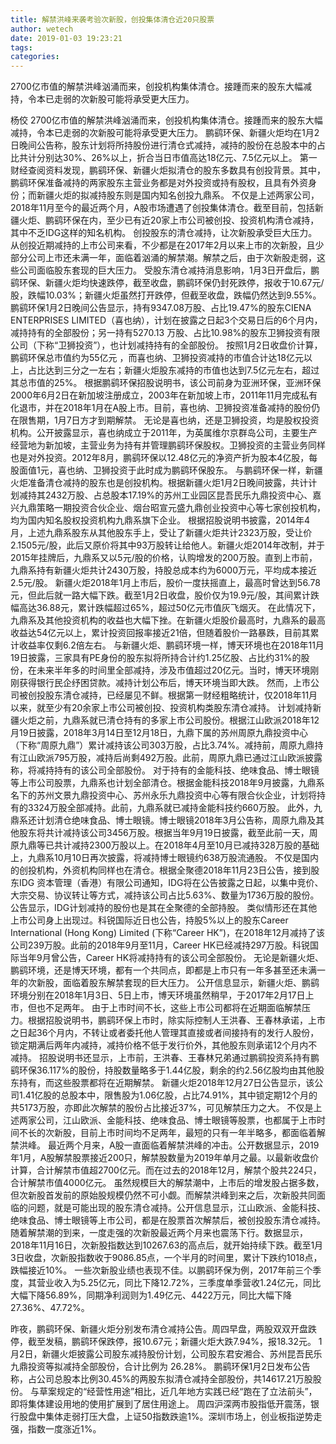 ```yaml
---
title: 解禁洪峰来袭考验次新股，创投集体清仓近20只股票
author: wetech
date: 2019-01-03 19:23:21
tags: 
categories: 
---
```

2700亿市值的解禁洪峰汹涌而来，创投机构集体清仓。接踵而来的股东大幅减持，令本已走弱的次新股可能将承受更大压力。
<!-- more -->
杨佼
2700亿市值的解禁洪峰汹涌而来，创投机构集体清仓。接踵而来的股东大幅减持，令本已走弱的次新股可能将承受更大压力。
鹏鹞环保、新疆火炬均在1月2日晚间公告称，股东计划将所持股份进行清仓式减持，减持的股份在总股本中的占比共计分别达30%、26%以上，折合当日市值高达18亿元、7.5亿元以上。
第一财经查阅资料发现，鹏鹞环保、新疆火炬拟清仓的股东多数具有创投背景。其中，鹏鹞环保准备减持的两家股东主营业务都是对外投资或持有股权，且具有外资身份；而新疆火炬的拟减持股东则是国内知名创投九鼎系。
不仅是上述两家公司，2018年11月至今的最近两个月，A股市场遭遇了创投集体清仓。截至目前，包括新疆火炬、鹏鹞环保在内，至少已有近20家上市公司被创投、投资机构清仓减持，其中不乏IDG这样的知名机构。
创投股东的清仓减持，让次新股承受巨大压力。从创投近期减持的上市公司来看，不少都是在2017年2月以来上市的次新股，且少部分公司上市还未满一年，面临着汹涌的解禁潮。解禁之后，由于次新股走弱，这些公司面临股东套现的巨大压力。
受股东清仓减持消息影响，1月3日开盘后，鹏鹞环保、新疆火炬均快速跌停，截至收盘，鹏鹞环保仍封死跌停，报收于10.67元/股，跌幅10.03%；新疆火炬虽然打开跌停，但截至收盘，跌幅仍然达到9.55%。
鹏鹞环保1月2日晚间公告显示，持有9347.08万股、占比19.47%的股东CIENA ENTERPRISES LIMITED（喜也纳），计划在披露之日起3个交易日后的6个月内，减持持有的全部股份；另一持有5270.13 万股、占比10.98%的股东卫狮投资有限公司（下称“卫狮投资”），也计划减持持有的全部股份。
按照1月2日收盘价计算，鹏鹞环保总市值约为55亿元 ，而喜也纳、卫狮投资减持的市值合计达18亿元以上，占比达到三分之一左右；新疆火炬股东减持的市值也达到7.5亿元左右，超过其总市值的25%。
根据鹏鹞环保招股说明书，该公司前身为亚洲环保，亚洲环保2000年6月2日在新加坡注册成立，2003年在新加坡上市，2011年11月完成私有化退市，并在2018年1月在A股上市。目前，喜也纳、卫狮投资准备减持的股份仍在限售期，1月7日方才到期解禁。
无论是喜也纳，还是卫狮投资，均是股权投资机构。公开披露显示，喜也纳成立于2011年，为英属维尔京群岛公司，主要生产经营地为新加坡，主营业务为持有并管理鹏鹞环保股权。卫狮投资的主营业务同样也是对外投资。2012年8月，鹏鹞环保以12.48亿元的净资产折为股本4亿股，每股面值1元，喜也纳、卫狮投资于此时成为鹏鹞环保股东。
与鹏鹞环保一样，新疆火炬准备清仓减持的股东也是创投机构。根据新疆火炬1月2日晚间披露，共计计划减持其2432万股、占总股本17.19%的苏州工业园区昆吾民乐九鼎投资中心、嘉兴九鼎策略一期投资合伙企业、烟台昭宣元盛九鼎创业投资中心等七家创投机构，均为国内知名股权投资机构九鼎系旗下企业。
根据招股说明书披露，2014年4月，上述九鼎系股东从其他股东手上，受让了新疆火炬共计2323万股，受让价2.1505元/股，此后又原价将其中93万股转让给他人。新疆火炬2014年改制，并于2015年挂牌后，九鼎系又以5元/股的价格，认购增发的200万股。直到上市前，九鼎系持有新疆火炬共计2430万股，持股总成本约为6000万元，平均成本接近2.5元/股。
新疆火炬2018年1月上市后，股价一度扶摇直上，最高时曾达到56.78元，但此后就一路大幅下跌。截至1月2日收盘，股价仅为19.9元/股，其间累计跌幅高达36.88元，累计跌幅超过65%，超过50亿元市值灰飞烟灭。
在此情况下，九鼎系及其他投资机构的收益也大幅下挫。在新疆火炬股价最高时，九鼎系的最高收益达54亿元以上，累计投资回报率接近21倍，但随着股价一路暴跌，目前其累计收益率仅剩6.2倍左右。
与新疆火炬、鹏鹞环境一样，博天环境也在2018年11月19日披露，三家具有PE身份的股东拟将所持合计约1.25亿股、占比约31%的股份，在未来半年多的时间里全部减持，涉及市值超过20亿元。当时，博天环境刚刚获得银行民企纾困贷款。减持计划公布后，博天环境当即大跌。
然而，上市公司被创投股东清仓减持，已经屡见不鲜。根据第一财经粗略统计，仅2018年11月以来，就至少有20余家上市公司被创投、投资机构类股东清仓减持。
计划减持新疆火炬之前，九鼎系就已清仓持有的多家上市公司股份。根据江山欧派2018年12月19日披露，2018年3月14日至12月18日，九鼎下属的苏州周原九鼎投资中心（下称“周原九鼎”）累计减持该公司303万股，占比3.74%。减持前，周原九鼎持有江山欧派795万股，减持后尚剩492万股。此前，周原九鼎已通过江山欧派披露称，将减持持有的该公司全部股份。
对于持有的金能科技、绝味食品、博士眼镜等上市公司股票，九鼎系也计划全部清仓。根据金能科技2018年9月披露，九鼎系名下的苏州文景九鼎投资中心、苏州永乐九鼎投资中心等有限合伙企业，计划将持有的3324万股全部减持。此前，九鼎系就已减持金能科技约660万股。
此外，九鼎系还计划清仓绝味食品、博士眼镜。博士眼镜2018年3月公告称，周原九鼎及其他股东将共计减持该公司3456万股。根据当年9月19日披露，截至此前一天，周原九鼎等已共计减持2300万股以上。在2018年4月至10月已减持328万股的基础上，九鼎系10月10日再次披露，将减持博士眼镜约638万股流通股。
不仅是国内的创投机构，外资机构同样也在清仓。根据全聚德2018年11月23日公告，接到股东IDG 资本管理（香港）有限公司通知，IDG将在公告披露之日起，以集中竞价、大宗交易、协议转让等方式，减持该公司占比5.63%、数量为1736万股的股份。公告显示，IDG计划减持的股份也是其在全聚德的全部持股。
类似情形还在其他上市公司身上出现过。科锐国际近日也公告，持股5%以上的股东Career International (Hong Kong) Limited (下称“Career HK”)，在2018年12月减持了该公司239万股。此前的2018年9月至11月，Career HK已经减持297万股。科锐国际当年9月曾公告，Career HK将减持持有的该公司全部股份。
无论是新疆火炬、鹏鹞环境，还是博天环境，都有一个共同点，即都是上市只有一年多甚至还未满一年的次新股，面临着股东解禁套现的巨大压力。
公开信息显示，新疆火炬、鹏鹞环境分别在2018年1月3日、5日上市，博天环境虽然稍早，于2017年2月17日上市，但也不足两年。
由于上市时间不长，这些上市公司都将在近期面临解禁压力。根据招股说明书，鹏鹞环保上市时，除实际控制人王洪春、王春林承诺，上市之日起36个月内，不转让或者委托他人管理其直接或者间接持有的发行人股份，锁定期满后两年内减持，减持价格不低于发行价外，其他股东则承诺12个月内不减持。
招股说明书还显示，上市前，王洪春、王春林兄弟通过鹏鹞投资系持有鹏鹞环保36.117%的股份，持股数量略多于1.44亿股，剩余的约2.56亿股均由其他股东持有，而这些股票都将在近期解禁。
新疆火炬2018年12月27日公告显示，该公司1.41亿股的总股本中，限售股为1.06亿股，占比74.91%，其中锁定期12个月的共5173万股，亦即此次解禁的股份占比接近37%，可见解禁压力之大。
不仅是上述两家公司，江山欧派、金能科技、绝味食品、博士眼镜等股票，也都属于上市时间不长的次新股，目前上市时间均不足两年，最短的只有一年半略多，都面临着解禁洪峰。
最近两个月来，A股一直面临着解禁洪峰的冲击。公开数据显示，2019年1月，A股解禁股票接近200只，解禁股数量为2019年单月之最。以最新收盘价计算，合计解禁市值超2700亿元。而在过去的2018年12月，解禁个股共224只，合计解禁市值4000亿元。
虽然规模巨大的解禁潮中，上市后的增发股占据多数，但次新股首发前的原始股规模仍然不可小觑。而解禁洪峰到来之后，次新股共同面临的问题，就是可能出现的股东清仓减持。公开信息显示，江山欧派、金能科技、绝味食品、博士眼镜等上市公司，都是在股票首次解禁后，被创投股东清仓减持。
随着解禁潮的到来，一度走强的次新股最近两个月来也震荡下行。数据显示，2018年11月16日，次新股指数达到10267.63的高点后，就开始持续下跌。截至1月3日收盘，次新股指数收于9086.85点，一个半月的时间里，累计下跌约1018点，跌幅接近10%。
一些次新股业绩也表现不佳。以鹏鹞环保为例，2017年前三个季度，其营业收入为5.25亿元，同比下降12.72%，三季度单季营收1.24亿元，同比大幅下降56.89%，同期净利润则为1.49亿元、4422万元，同比大幅下降27.36%、47.72%。
 
 
昨夜，鹏鹞环保、新疆火炬分别发布清仓减持公告。周四早盘，两股双双开盘跌停，截至发稿，鹏鹞环保跌停，报10.67元；新疆火炬大跌7.94%，报18.32元。
1月2日，新疆火炬披露公司股东减持股份计划，公司股东君安湘合、苏州昆吾民乐九鼎投资等拟减持全部股份，合计比例为 26.28%。
鹏鹞环保1月2日发布公告称，占公司总股本比例30.45%的两股东拟清仓减持全部股份，共14617.21万股股份。
与草案规定的“经营性用途”相比，近几年地方实践已经“跑在了立法前头”，即将集体建设用地的使用扩展到了居住用途上。
周四沪深两市股指低开震荡，银行股盘中集体走弱打压大盘，上证50指数跌逾1%。深圳市场上，创业板指逆势走强，指数一度涨近1%。

